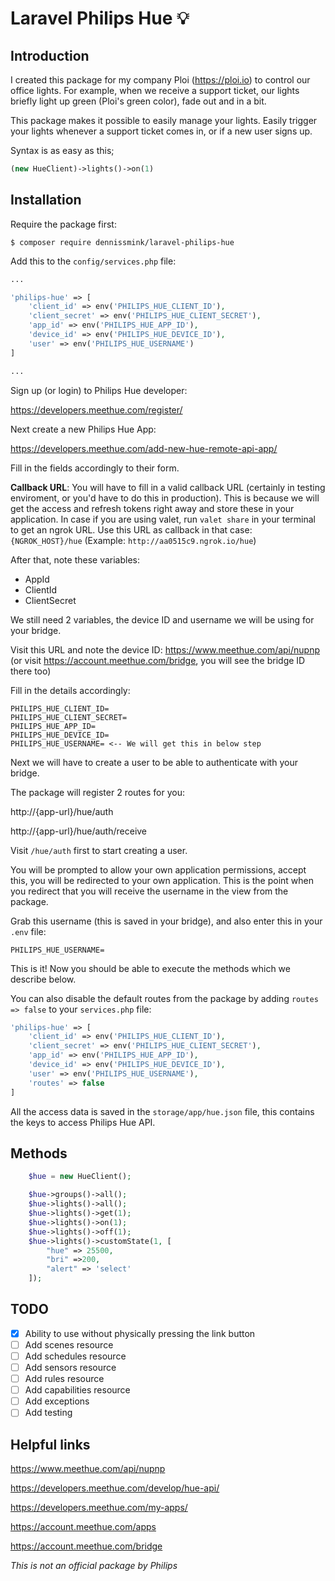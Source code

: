 # Laravel Philips Hue 💡

## Introduction

I created this package for my company Ploi (https://ploi.io) to control our office
lights. For example, when we receive a support ticket, our lights briefly light up green (Ploi's green color), fade out and in a bit.

This package makes it possible to easily manage your lights. Easily trigger your lights
whenever a support ticket comes in, or if a new user signs up.

Syntax is as easy as this;

```php
(new HueClient)->lights()->on(1)
```

## Installation

Require the package first:

```
$ composer require dennissmink/laravel-philips-hue
```

Add this to the `config/services.php` file:

```php
...

'philips-hue' => [
    'client_id' => env('PHILIPS_HUE_CLIENT_ID'),
    'client_secret' => env('PHILIPS_HUE_CLIENT_SECRET'),
    'app_id' => env('PHILIPS_HUE_APP_ID'),
    'device_id' => env('PHILIPS_HUE_DEVICE_ID'),
    'user' => env('PHILIPS_HUE_USERNAME')
]

...
```

Sign up (or login) to Philips Hue developer:

https://developers.meethue.com/register/

Next create a new Philips Hue App:

https://developers.meethue.com/add-new-hue-remote-api-app/

Fill in the fields accordingly to their form.

**Callback URL**: You will have to fill in a valid callback URL (certainly in testing enviroment, or you'd have to do this in production).
This is because we will get the access and refresh tokens right away and store these in your application.
In case if you are using valet, run `valet share` in your terminal to get an ngrok URL. Use this URL as callback in that case:
`{NGROK_HOST}/hue` (Example: `http://aa0515c9.ngrok.io/hue`)

After that, note these variables:

- AppId
- ClientId
- ClientSecret

We still need 2 variables, the device ID and username we will be using for your bridge.

Visit this URL and note the device ID: https://www.meethue.com/api/nupnp (or visit https://account.meethue.com/bridge, you will see the bridge ID there too)

Fill in the details accordingly:

```
PHILIPS_HUE_CLIENT_ID=
PHILIPS_HUE_CLIENT_SECRET=
PHILIPS_HUE_APP_ID=
PHILIPS_HUE_DEVICE_ID=
PHILIPS_HUE_USERNAME= <-- We will get this in below step
```

Next we will have to create a user to be able to authenticate with your bridge.

The package will register 2 routes for you:

http://{app-url}/hue/auth

http://{app-url}/hue/auth/receive

Visit `/hue/auth` first to start creating a user.

You will be prompted to allow your own application permissions, accept this, you will be redirected to your own application.
This is the point when you redirect that you will receive the username in the view from the package.

Grab this username (this is saved in your bridge), and also enter this in your `.env` file:

```
PHILIPS_HUE_USERNAME=
```

This is it! Now you should be able to execute the methods which we describe below.

You can also disable the default routes from the package by adding `routes => false` to your `services.php` file:

```php
'philips-hue' => [
    'client_id' => env('PHILIPS_HUE_CLIENT_ID'),
    'client_secret' => env('PHILIPS_HUE_CLIENT_SECRET'),
    'app_id' => env('PHILIPS_HUE_APP_ID'),
    'device_id' => env('PHILIPS_HUE_DEVICE_ID'),
    'user' => env('PHILIPS_HUE_USERNAME'),
    'routes' => false
]
```

All the access data is saved in the `storage/app/hue.json` file, this contains the keys to access Philips Hue API.

## Methods

```php
    $hue = new HueClient();

    $hue->groups()->all();
    $hue->lights()->all();
    $hue->lights()->get(1);
    $hue->lights()->on(1);
    $hue->lights()->off(1);
    $hue->lights()->customState(1, [
        "hue" => 25500,
        "bri" =>200,
        "alert" => 'select'
    ]);
```

## TODO

- [X] Ability to use without physically pressing the link button
- [ ] Add scenes resource
- [ ] Add schedules resource
- [ ] Add sensors resource
- [ ] Add rules resource
- [ ] Add capabilities resource
- [ ] Add exceptions
- [ ] Add testing

## Helpful links
https://www.meethue.com/api/nupnp

https://developers.meethue.com/develop/hue-api/

https://developers.meethue.com/my-apps/

https://account.meethue.com/apps

https://account.meethue.com/bridge

*This is not an official package by Philips*
